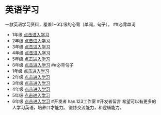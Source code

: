 # 英语学习
一款英语学习资料，覆盖1~6年级的必背（单词，句子）。
##必背单词
- 1年级 [点击进入学习]()
- 2年级 [点击进入学习]()
- 3年级 [点击进入学习]()
- 4年级 [点击进入学习]()
- 5年级 [点击进入学习]()
- 6年级 [点击进入学习]()
##必背句子
- 1年级 [点击进入学习]()
- 2年级 [点击进入学习]()
- 3年级 [点击进入学习]()
- 4年级 [点击进入学习]()
- 5年级 [点击进入学习]()
- 6年级 [点击进入学习]()
#开发者
han.123工作室
#开发者留言
希望可以有更多的人学习英语，培养口才能力。
锻炼交流能力，和逻辑能力。

